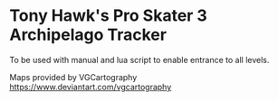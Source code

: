 # Tony Hawk's Pro Skater 3 Archipelago Tracker

To be used with manual and lua script to enable entrance to all levels.

Maps provided by VGCartography
https://www.deviantart.com/vgcartography
